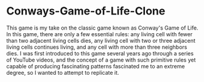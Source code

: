 # Conways-Game-of-Life-Clone

This game is my take on the classic game known as Conway's Game of Life. In this game, there are only a few essential rules: any living cell with fewer than two adjacent living cells dies, any living cell with two or three adjacent living cells continues living, and any cell with more than three neighbors dies. I was first introduced to this game several years ago through a series of YouTube videos, and the concept of a game with such primitive rules yet capable of producing fascinating patterns fascinated me to an extreme degree, so I wanted to attempt to replicate it.
